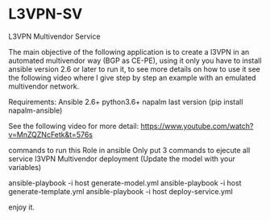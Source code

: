 # L3VPN-SV
L3VPN Multivendor Service

The main objective of the following application is to create a l3VPN in an automated multivendor way (BGP as CE-PE), using it only you have to install ansible version 2.6 or later to run it, to see more details on how to use it see the following video where I give step by step an example with an emulated multivendor network.

Requirements:
Ansible 2.6+
python3.6+
napalm last version (pip install napalm-ansible)

See the following video for more detail:
https://www.youtube.com/watch?v=MnZQZNcFetk&t=576s


commands to run this Role in ansible
Only put 3 commands to ejecute all service l3VPN Multivendor deployment (Update the model with your variables)

ansible-playbook -i host generate-model.yml
ansible-playbook -i host generate-template.yml
ansible-playbook -i host deploy-service.yml

enjoy it.
